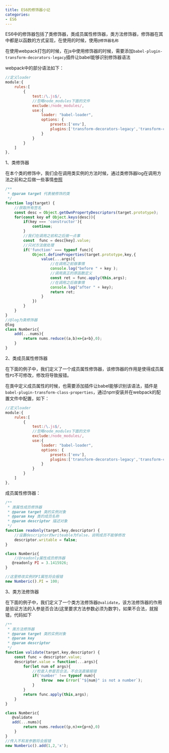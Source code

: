 ```yaml
---
title: ES6的修饰器小记
categories: 
- ES6
---
```


ES6中的修饰器包括了类修饰器，类成员属性修饰器，类方法修饰器，修饰器在其中都是以函数的方式呈现，在使用的时候，使用`@修饰器名称`

在使用webpack打包的时候，在js中使用修饰器的时候，需要添加`babel-plugin-transform-decorators-legacy`插件让babel能够识别修饰器语法

webpack中的部分语法如下：

```js
//定义loader
module:{
    rules:[
        {
            test:/\.js$/,
            //忽略node_modules下面的文件
            exclude:/node_modules/,
            use:{
                loader: "babel-loader",
                options: {
                    presets:['env'],
                    plugins:['transform-decorators-legacy','transform-class-properties']
                }
            }
        }
    ]
},
```

1、类修饰器

在本个类的修饰中，我们会在调用类实例的方法时候，通过类修饰器log在调用方法之前和之后做一些事情[参照](https://www.imooc.com/video/17455)

```js
/**
 * @param target 代表被修饰的类
 */
function log(target) {
    //获取所有签名
    const desc = Object.getOwnPropertyDescriptors(target.prototype);
    for(const key of Object.keys(desc)){
        if(key === 'constructor'){
            continue;
        }
        //我们在调用之前和之后做一点事
        const  func = desc[key].value;
        //只对方法做处理
        if('function' === typeof func){
            Object.defineProperties(target.prototype,key,{
                value(...args){
                    //在调用之前做事情
                    console.log("before " + key );
                    //调用真正的原函数定义
                    const ret = func.apply(this,args);
                    //在调用之后做事情
                    console.log("after " + key);
                    return ret;
                }
            })
        }
    }
}
//@log为类修饰器
@log
class Numberic{
    add(...nums){
        return nums.reduce((a,b)=>{a+b},0);
    }
}

```

2、类成员属性修饰器

在下面的例子中，我们定义了一个成员属性修饰器，该修饰器的作用是使得成员属性`PI`不可修改，修改将导致报错。

在类中定义成员属性的时候，也需要添加插件让babel能够识别该语法，插件是`babel-plugin-transform-class-properties`，通过npm安装并在webpack的配置文件中配置，如下：

```js
//定义loader
module:{
    rules:[
        {
            test:/\.js$/,
            //忽略node_modules下面的文件
            exclude:/node_modules/,
            use:{
                loader: "babel-loader",
                options: {
                    presets:['env'],
                    plugins:['transform-decorators-legacy','transform-class-properties']
                }
            }
        }
    ]
},
```

成员属性修饰器：

```js
/**
 * 类属性成员修饰器
 * @param target 类的实例对象
 * @param key 类的成员名称
 * @param descriptor 描述对象
 */
function readonly(target,key,descriptor) {
    //设置descriptor的writeable为false，说明成员不能够修改
    descriptor.writable = false;
}

class Numberic{
    //@readonly属性成员修饰器
   @readonly PI = 3.1415926;
}

//这里修改实例的PI属性将会报错
new Numberic().PI = 100;
```

3、类方法修饰器

在下面的例子中，我们定义了一个类方法修饰器`@validate`，该方法修饰器的作用是验证方法的入参是否合法(这里要求方法参数必须为数字)，如果不合法，就报错，代码如下

```js
/**
 * 类方法修饰器
 * @param target 类的实例对象
 * @param key 
 * @param descriptor
 */
function validate(target,key,descriptor) {
    const func = descriptor.value;
    descriptor.value = function(...args){
        for(let num of args){
            //检查入参是否合法，不合法直接报错
            if('number' !== typeof num){
                throw  new Error(`"${num}" is not a number`);
            }
        }
        return func.apply(this,args);
    }
}

class Numberic{
   @validate
   add(...nums){
        return nums.reduce((p,n)=>{p+n},0)
    }
}
//传入不和发参数将会报错
new Numberic().add(1,2,'x');
```